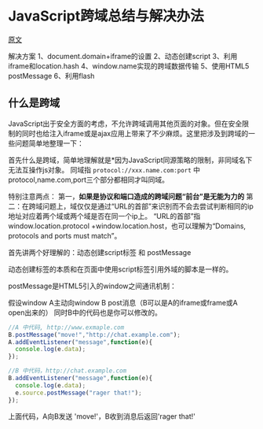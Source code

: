 JavaScript跨域总结与解决办法
============================
[原文](http://www.cnblogs.com/rainman/archive/2011/02/20/1959325.html)

解决方案
1、document.domain+iframe的设置
2、动态创建script
3、利用iframe和location.hash
4、window.name实现的跨域数据传输
5、使用HTML5 postMessage
6、利用flash

什么是跨域
----------
JavaScript出于安全方面的考虑，不允许跨域调用其他页面的对象。但在安全限制的同时也给注入iframe或是ajax应用上带来了不少麻烦。这里把涉及到跨域的一些问题简单地整理一下：

首先什么是跨域，简单地理解就是*因为JavaScript同源策略的限制，非同域名下无法互操作js对象。
同域指 `protocol://xxx.name.com:port` 中protocol,name.com,port三个部分都相同才叫同域。

特别注意两点：
第一，**如果是协议和端口造成的跨域问题“前台”是无能为力的**
第二：在跨域问题上，域仅仅是通过“URL的首部”来识别而不会去尝试判断相同的ip地址对应着两个域或两个域是否在同一个ip上。
“URL的首部”指window.location.protocol +window.location.host，也可以理解为“Domains, protocols and ports must match”。

首先讲两个好理解的：动态创建script标签 和 postMessage

动态创建标签的本质和在页面中使用script标签引用外域的脚本是一样的。

postMessage是HTML5引入的window之间通讯机制：

假设window A主动向window B post消息（B可以是A的iframe或frame或A open出来的）
同时B中的代码也是你可以修改的。

```javascript
//A 中代码, http://www.exmaple.com
B.postMessage("move!","http://chat.example.com");
A.addEventListener("message",function(e){
  console.log(e.data);
});
```

```javascript
//B 中代码，http://chat.example.com
B.addEventListener("message",function(e){
  console.log(e.data);
  e.source.postMessage("rager that!");
});
```

上面代码，A向B发送 'move!'，B收到消息后返回'rager that!'
